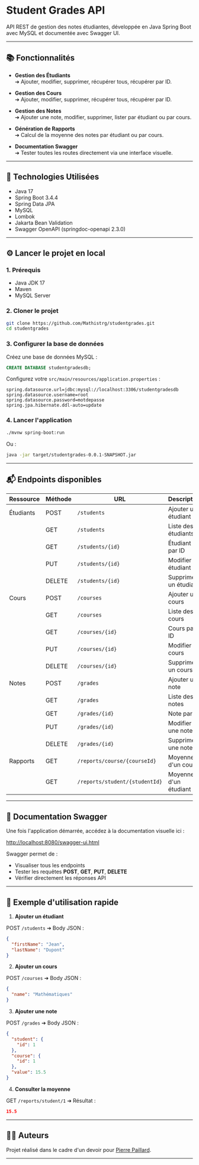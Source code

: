 # Student Grades API

API REST de gestion des notes étudiantes, développée en Java Spring Boot avec MySQL et documentée avec Swagger UI.

---

## 📚 Fonctionnalités

- **Gestion des Étudiants**  
  ➔ Ajouter, modifier, supprimer, récupérer tous, récupérer par ID.

- **Gestion des Cours**  
  ➔ Ajouter, modifier, supprimer, récupérer tous, récupérer par ID.

- **Gestion des Notes**  
  ➔ Ajouter une note, modifier, supprimer, lister par étudiant ou par cours.

- **Génération de Rapports**  
  ➔ Calcul de la moyenne des notes par étudiant ou par cours.

- **Documentation Swagger**  
  ➔ Tester toutes les routes directement via une interface visuelle.

---

## 🚀 Technologies Utilisées

- Java 17
- Spring Boot 3.4.4
- Spring Data JPA
- MySQL
- Lombok
- Jakarta Bean Validation
- Swagger OpenAPI (springdoc-openapi 2.3.0)

---

## ⚙️ Lancer le projet en local

### 1. Prérequis

- Java JDK 17
- Maven
- MySQL Server

### 2. Cloner le projet

```bash
git clone https://github.com/Mathistrg/studentgrades.git
cd studentgrades
```

### 3. Configurer la base de données

Créez une base de données MySQL :

```sql
CREATE DATABASE studentgradesdb;
```

Configurez votre `src/main/resources/application.properties` :

```properties
spring.datasource.url=jdbc:mysql://localhost:3306/studentgradesdb
spring.datasource.username=root
spring.datasource.password=motdepasse
spring.jpa.hibernate.ddl-auto=update
```

### 4. Lancer l'application

```bash
./mvnw spring-boot:run
```

Ou :

```bash
java -jar target/studentgrades-0.0.1-SNAPSHOT.jar
```

---

## 📬 Endpoints disponibles

| Ressource  | Méthode | URL | Description |
|------------|---------|-----|-------------|
| Étudiants  | POST    | `/students` | Ajouter un étudiant |
|            | GET     | `/students` | Liste des étudiants |
|            | GET     | `/students/{id}` | Étudiant par ID |
|            | PUT     | `/students/{id}` | Modifier un étudiant |
|            | DELETE  | `/students/{id}` | Supprimer un étudiant |
| Cours      | POST    | `/courses` | Ajouter un cours |
|            | GET     | `/courses` | Liste des cours |
|            | GET     | `/courses/{id}` | Cours par ID |
|            | PUT     | `/courses/{id}` | Modifier un cours |
|            | DELETE  | `/courses/{id}` | Supprimer un cours |
| Notes      | POST    | `/grades` | Ajouter une note |
|            | GET     | `/grades` | Liste des notes |
|            | GET     | `/grades/{id}` | Note par ID |
|            | PUT     | `/grades/{id}` | Modifier une note |
|            | DELETE  | `/grades/{id}` | Supprimer une note |
| Rapports   | GET     | `/reports/course/{courseId}` | Moyenne d'un cours |
|            | GET     | `/reports/student/{studentId}` | Moyenne d'un étudiant |

---

## 📖 Documentation Swagger

Une fois l'application démarrée, accédez à la documentation visuelle ici :

[http://localhost:8080/swagger-ui.html](http://localhost:8080/swagger-ui.html)

Swagger permet de :
- Visualiser tous les endpoints
- Tester les requêtes **POST**, **GET**, **PUT**, **DELETE**
- Vérifier directement les réponses API

---

## 🎯 Exemple d'utilisation rapide

1. **Ajouter un étudiant**

POST `/students` ➔ Body JSON :

```json
{
  "firstName": "Jean",
  "lastName": "Dupont"
}
```

2. **Ajouter un cours**

POST `/courses` ➔ Body JSON :

```json
{
  "name": "Mathématiques"
}
```

3. **Ajouter une note**

POST `/grades` ➔ Body JSON :

```json
{
  "student": {
    "id": 1
  },
  "course": {
    "id": 1
  },
  "value": 15.5
}
```

4. **Consulter la moyenne**

GET `/reports/student/1` ➔ Résultat :

```json
15.5
```

---

## 👨‍🏫 Auteurs

Projet réalisé dans le cadre d'un devoir pour [Pierre Paillard](mailto:paillard.pierre@gmail.com).

---

